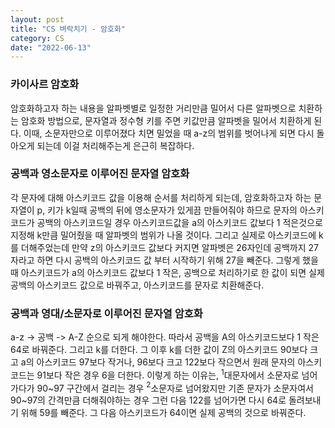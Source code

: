 ```yaml
---
layout: post
title: "CS 벼락치기 - 암호화"
category: CS
date: "2022-06-13"
---
```


### 카이사르 암호화
암호화하고자 하는 내용을 알파벳별로 일정한 거리만큼 밀어서 다른 알파벳으로 치환하는 암호화 방법으로, 문자열과 정수형 키를 주면 키값만큼 알파벳을 밀어서 치환하게 된다. 이때, 소문자만으로 이루어졌다 치면 밀었을 때 a-z의 범위를 벗어나게 되면 다시 돌아오게 되는데 이걸 처리해주는게 은근히 복잡하다.

### 공백과 영소문자로 이루어진 문자열 암호화
각 문자에 대해 아스키코드 값을 이용해 순서를 처리하게 되는데, 암호화하고자 하는 문자열이 p, 키가 k일때 공백의 뒤에 영소문자가 있게끔 만들어줘야 하므로 문자의 아스키코드가 공백의 아스키코드일 경우 아스키코드값을 a의 아스키코드 값보다 1 적은것으로 지정해 k만큼 밀어줬을 때 알파벳의 범위가 나올 것이다. 그리고 실제로 아스키코드에 k를 더해주었는데 만약 z의 아스키코드 값보다 커지면 알파벳은 26자인데 공백까지 27자라고 하면 다시 공백의 아스키코드 값 부터 시작하기 위해 27을 빼준다. 그렇게 했을 때 아스키코드가 a의 아스키코드 값보다 1 작은, 공백으로 처리하기로 한 값이 되면 실제 공백의 아스키코드 값으로 바꿔주고, 아스키코드를 문자로 치환해준다.

### 공백과 영대/소문자로 이루어진 문자열 암호화
a-z -> 공백 -> A-Z 순으로 되게 해야한다.
따라서 공백을 A의 아스키코드보다 1 작은 64로 바꿔준다. 그리고 k를 더한다. 그 이후 k를 더한 값이 Z의 아스키코드 90보다 크고 a의 아스키코드 97보다 작거나, 96보다 크고 122보다 작으면서 원래 문자의 아스키코드는 91보다 작은 경우 6을 더한다. 이렇게 하는 이유는, $^1$대문자에서 소문자로 넘어가다가 90~97 구간에서 걸리는 경우 $^2$소문자로 넘어왔지만 기존 문자가 소문자여서 90~97의 간격만큼 더해줘야하는 경우 그런 다음 122를 넘어가면 다시 64로 돌려보내기 위해 59를 빼준다. 그 다음 아스키코드가 64이면 실제 공백의 것으로 바꿔준다.